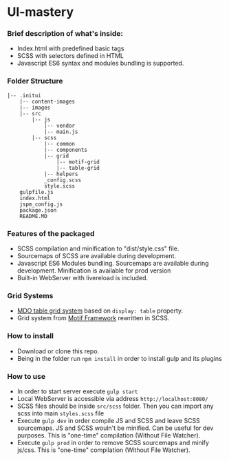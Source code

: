 # UI-mastery
### Brief description of what's inside:
* Index.html with predefined basic tags
* SCSS with selectors defined in HTML
* Javascript ES6 syntax and modules bundling is supported.

### Folder Structure
```
|-- .initui
    |-- content-images
    |-- images
    |-- src
        |-- js
            |-- vendor
            |-- main.js
        |-- scss
            |-- common
            |-- components
            |-- grid
                |-- motif-grid
                |-- table-grid
            |-- helpers
            _config.scss
            style.scss
    gulpfile.js
    index.html
    jspm_config.js
    package.json
    README.MD
```

### Features of the packaged
* SCSS compilation and minification to "dist/style.css" file.
* Sourcemaps of SCSS are available during development.
* Javascript ES6 Modules bundling. Sourcemaps are available during development. Minification is available for prod version 
* Built-in WebServer with livereload is included.

### Grid Systems
* [MDO table grid system](http://mdo.github.io/table-grid/) based on `display: table` property. 
* Grid system from [Motif Framework](https://github.com/MotifFramework/Motif) rewritten in SCSS.  

### How to install
* Download or clone this repo.
* Being in the folder run ```npm install``` in order to install gulp and its plugins

### How to use
* In order to start server execute `````gulp start`````
* Local WebServer is accessible via address ```http://localhost:8080/```
* SCSS files should be inside ```src/scss``` folder. Then you can import any scss into main ```styles.scss``` file
* Execute ```gulp dev``` in order compile JS and SCSS and leave SCSS sourcemaps. JS and SCSS wouln't be minified. Can be useful for dev purposes. This is "one-time" compilation (Without File Watcher).
* Execute ```gulp prod``` in order to remove SCSS sourcemaps and minify js/css. This is "one-time" compilation (Without File Watcher).
